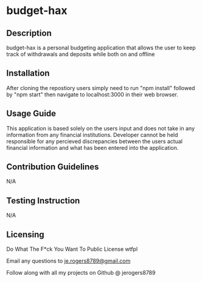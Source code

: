 # budget-hax

  ## Description ##
  budget-hax is a personal budgeting application that allows the user to keep track of withdrawals and deposits while both on and offline
  ## Installation ##
  After cloning the repostiory users simply need to run "npm install" followed by "npm start" then navigate to localhost:3000 in their web browser.
  ## Usage Guide ##
  This application is based solely on the users input and does not take in any information from any financial institutions. Developer cannot be held responsible for any percieved discrepancies between the users actual financial information and what has been entered into the application.
  ## Contribution Guidelines ##
  N/A
  ## Testing Instruction ##
  N/A
  ## Licensing ##
  Do What The F*ck You Want To Public License	wtfpl
  
  Email any questions to je.rogers8789@gmail.com

  Follow along with all my projects on Github @ jerogers8789
